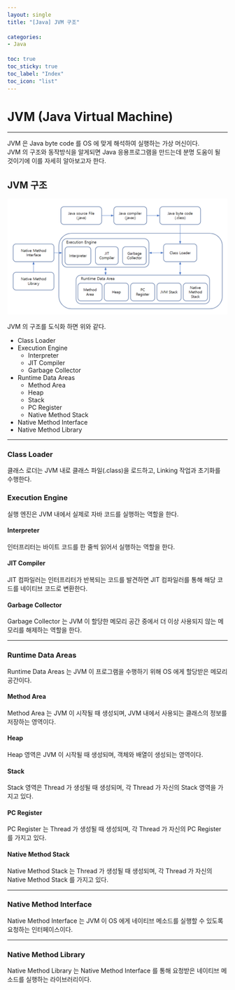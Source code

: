 ```yaml
---
layout: single
title: "[Java] JVM 구조"

categories:
- Java

toc: true
toc_sticky: true
toc_label: "Index"
toc_icon: "list"
---
```


# JVM (Java Virtual Machine)

---

JVM 은 Java byte code 를 OS 에 맞게 해석하여 실행하는 가상 머신이다.  
JVM 의 구조와 동작방식을 알게되면 Java 응용프로그램을 만드는데 분명 도움이 될 것이기에 이를 자세히 알아보고자 한다.

## JVM 구조

![image](/assets/images/java_jvm/jvm_architecture.PNG)

JVM 의 구조를 도식화 하면 위와 같다.

- Class Loader
- Execution Engine
  - Interpreter
  - JIT Compiler
  - Garbage Collector
- Runtime Data Areas
  - Method Area
  - Heap
  - Stack
  - PC Register
  - Native Method Stack
- Native Method Interface
- Native Method Library

---

### Class Loader

클래스 로더는 JVM 내로 클래스 파일(.class)을 로드하고, Linking 작업과 초기화를 수행한다.  

### Execution Engine

실행 엔진은 JVM 내에서 실제로 자바 코드를 실행하는 역할을 한다.

#### Interpreter

인터프리터는 바이트 코드를 한 줄씩 읽어서 실행하는 역할을 한다.

#### JIT Compiler

JIT 컴파일러는 인터프리터가 반복되는 코드를 발견하면 JIT 컴파일러를 통해 해당 코드를 네이티브 코드로 변환한다.

#### Garbage Collector

Garbage Collector 는 JVM 이 할당한 메모리 공간 중에서 더 이상 사용되지 않는 메모리를 해제하는 역할을 한다.

---

### Runtime Data Areas

Runtime Data Areas 는 JVM 이 프로그램을 수행하기 위해 OS 에게 할당받은 메모리 공간이다.

#### Method Area

Method Area 는 JVM 이 시작될 때 생성되며, JVM 내에서 사용되는 클래스의 정보를 저장하는 영역이다.

#### Heap

Heap 영역은 JVM 이 시작될 때 생성되며, 객체와 배열이 생성되는 영역이다.

#### Stack

Stack 영역은 Thread 가 생성될 때 생성되며, 각 Thread 가 자신의 Stack 영역을 가지고 있다.

#### PC Register

PC Register 는 Thread 가 생성될 때 생성되며, 각 Thread 가 자신의 PC Register 를 가지고 있다.

#### Native Method Stack

Native Method Stack 는 Thread 가 생성될 때 생성되며, 각 Thread 가 자신의 Native Method Stack 를 가지고 있다.

---

### Native Method Interface

Native Method Interface 는 JVM 이 OS 에게 네이티브 메소드를 실행할 수 있도록 요청하는 인터페이스이다.

---

### Native Method Library

Native Method Library 는 Native Method Interface 를 통해 요청받은 네이티브 메소드를 실행하는 라이브러리이다.

